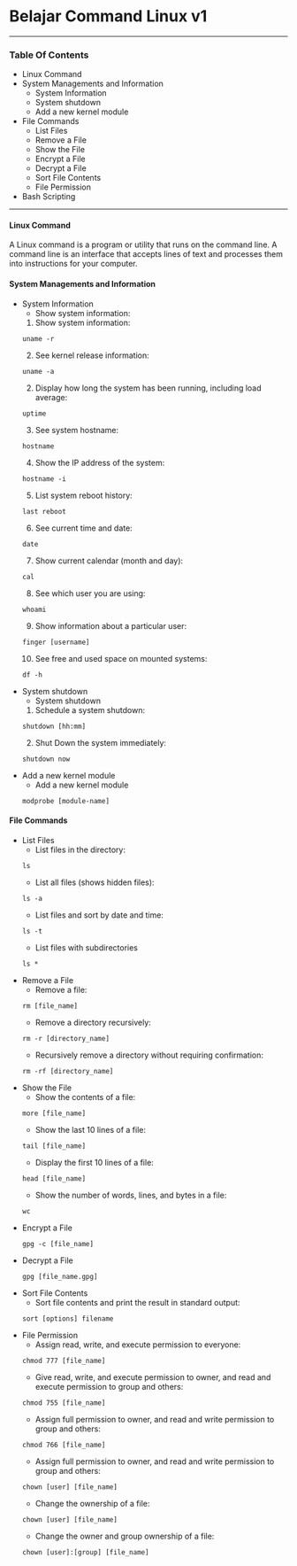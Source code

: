 # Belajar Command Linux v1
---
### Table Of Contents
- Linux Command
- System Managements and Information
  - System Information
  - System shutdown
  - Add a new kernel module
- File Commands
  - List Files
  - Remove a File
  - Show the File
  - Encrypt a File
  - Decrypt a File
  - Sort File Contents
  - File Permission
- Bash Scripting 
---
#### Linux Command
A Linux command is a program or utility that runs on the command line. A command line is an interface that accepts lines of text and processes them into instructions for your computer.
#### System Managements and Information
 - System Information
   - Show system information:
    1. Show system information:
   ```
   uname -r
   ```
    2. See kernel release information:
   ```
   uname -a
   ```
    2. Display how long the system has been running, including load average:
   ```
   uptime
   ```
    3. See system hostname:
   ```
   hostname
   ```
    4. Show the IP address of the system:
   ```
   hostname -i
   ```
    5. List system reboot history:
   ```
   last reboot
   ```
    6. See current time and date:
   ```
   date
   ```
    7. Show current calendar (month and day):
   ```
   cal
   ```
    8.  See which user you are using:
   ```
   whoami
   ```
    9. Show information about a particular user:
   ```
   finger [username]
   ```
    10. See free and used space on mounted systems:
   ```
   df -h
   ```
- System shutdown
   - System shutdown
   1. Schedule a system shutdown:
   ```
   shutdown [hh:mm]
   ```
   2. Shut Down the system immediately:
   ```
   shutdown now
   ```
- Add a new kernel module
   - Add a new kernel module
   ```
   modprobe [module-name]
   ```
#### File Commands
- List Files
  - List files in the directory:
  ```
  ls
  ```  
  - List all files (shows hidden files):
  ```
  ls -a 
  ``` 
  - List files and sort by date and time:
  ```
  ls -t
  ``` 
  - List files with subdirectories
  ```
  ls *
  ``` 
- Remove  a File
  - Remove a file:
  ```
  rm [file_name]
  ```  
  - Remove a directory recursively:
  ```
  rm -r [directory_name]
  ``` 
  - Recursively remove a directory without requiring confirmation:
  ```
  rm -rf [directory_name]
  ``` 
- Show the File
  - Show the contents of a file:
  ```
  more [file_name]
  ```
  - Show the last 10 lines of a file:
  ```
  tail [file_name]
  ```
  - Display the first 10 lines of a file:
  ```
  head [file_name]
  ```
  - Show the number of words, lines, and bytes in a file:
  ```
  wc
  ```     
- Encrypt a File
  ```
  gpg -c [file_name]
  ``` 
- Decrypt a File
  ```
  gpg [file_name.gpg]
  ``` 
- Sort File Contents
  - Sort file contents and print the result in standard output:
  ```
  sort [options] filename
  ```  
- File Permission
  - Assign read, write, and execute permission to everyone:
  ```
  chmod 777 [file_name]
  ``` 
  - Give read, write, and execute permission to owner, and read and execute permission to group and others:
  ```
  chmod 755 [file_name]
  ``` 
  - Assign full permission to owner, and read and write permission to group and others:
  ```
  chmod 766 [file_name]
  ``` 
  - Assign full permission to owner, and read and write permission to group and others:
  ```
  chown [user] [file_name]
  ``` 
  - Change the ownership of a file:
  ```
  chown [user] [file_name]
  ``` 
  - Change the owner and group ownership of a file:
  ```
  chown [user]:[group] [file_name]
  ```  










